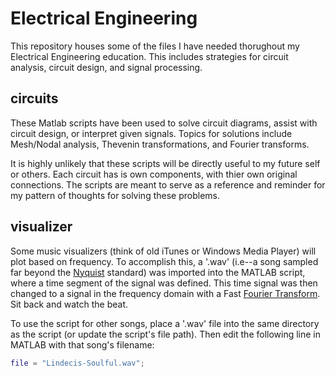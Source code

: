 # Electrical Engineering
This repository houses some of the files I have needed thorughout my Electrical Engineering education. This includes strategies for circuit analysis, circuit design, and signal processing.

## circuits
These Matlab scripts have been used to solve circuit diagrams, assist with circuit design, or interpret given signals. Topics for solutions include Mesh/Nodal analysis, Thevenin transformations, and Fourier transforms.

It is highly unlikely that these scripts will be directly useful to my future self or others. Each circuit has is own components, with thier own original connections. The scripts are meant to serve as a reference and reminder for my pattern of thoughts for solving these problems. 

## visualizer
Some music visualizers (think of old iTunes or Windows Media Player) will plot based on frequency. To accomplish this, a '.wav' (i.e--a song sampled far beyond the [Nyquist](https://en.wikipedia.org/wiki/Nyquist%E2%80%93Shannon_sampling_theorem) standard) was imported into the MATLAB script, where a time segment of the signal was defined. This time signal was then changed to a signal in the frequency domain with a Fast [Fourier Transform](https://en.wikipedia.org/wiki/Fourier_transform). Sit back and watch the beat.

To use the script for other songs, place a '.wav' file into the same directory as the script (or update the script's file path). Then edit the following line in MATLAB with that song's filename:
```matlab
file = "Lindecis-Soulful.wav";
```
